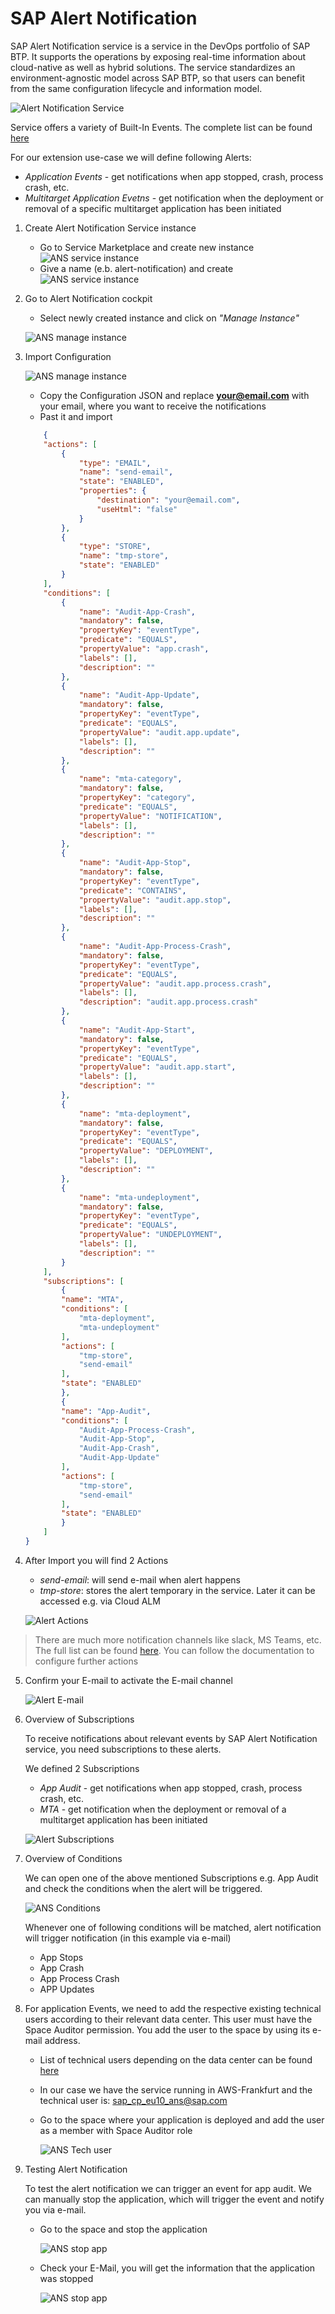 # SAP Alert Notification 

SAP Alert Notification service is a service in the DevOps portfolio of SAP BTP. It supports the operations by exposing real-time information about cloud-native as well as hybrid solutions. The service standardizes an environment-agnostic model across SAP BTP, so that users can benefit from the same configuration lifecycle and information model.

![Alert Notification Service](images/ans01.png)

Service offers a variety of Built-In Events. The complete list can be found [here](https://help.sap.com/viewer/5967a369d4b74f7a9c2b91f5df8e6ab6/Cloud/en-US/2ef9c72833df4f2690f071c47f50f5af.html)

For our extension use-case we will define following Alerts:
* *Application Events* - get notifications when app stopped, crash, process crash, etc.
* *Multitarget Application Evetns* - get notification when the deployment or removal of a specific multitarget application has been initiated

1. Create Alert Notification Service instance
   - Go to Service Marketplace and create new instance
    ![ANS service instance](images/ans02.png)
   - Give a name (e.b. alert-notification) and create
    ![ANS service instance](images/ans03.png)

2. Go to Alert Notification cockpit
   - Select newly created instance and click on *"Manage Instance"*
   
   ![ANS manage instance](images/ans04.png)

3. Import Configuration
   
   ![ANS manage instance](images/ans05.png)

   - Copy the Configuration JSON and replace **<your@email.com>** with your email, where you want to receive the notifications
   - Past it and import

    ```json
        {
        "actions": [
            {
                "type": "EMAIL",
                "name": "send-email",
                "state": "ENABLED",
                "properties": {
                    "destination": "your@email.com",
                    "useHtml": "false"
                }
            },
            {
                "type": "STORE",
                "name": "tmp-store",
                "state": "ENABLED"
            }
        ],
        "conditions": [
            {
                "name": "Audit-App-Crash",
                "mandatory": false,
                "propertyKey": "eventType",
                "predicate": "EQUALS",
                "propertyValue": "app.crash",
                "labels": [],
                "description": ""
            },
            {
                "name": "Audit-App-Update",
                "mandatory": false,
                "propertyKey": "eventType",
                "predicate": "EQUALS",
                "propertyValue": "audit.app.update",
                "labels": [],
                "description": ""
            },
            {
                "name": "mta-category",
                "mandatory": false,
                "propertyKey": "category",
                "predicate": "EQUALS",
                "propertyValue": "NOTIFICATION",
                "labels": [],
                "description": ""
            },
            {
                "name": "Audit-App-Stop",
                "mandatory": false,
                "propertyKey": "eventType",
                "predicate": "CONTAINS",
                "propertyValue": "audit.app.stop",
                "labels": [],
                "description": ""
            },
            {
                "name": "Audit-App-Process-Crash",
                "mandatory": false,
                "propertyKey": "eventType",
                "predicate": "EQUALS",
                "propertyValue": "audit.app.process.crash",
                "labels": [],
                "description": "audit.app.process.crash"
            },
            {
                "name": "Audit-App-Start",
                "mandatory": false,
                "propertyKey": "eventType",
                "predicate": "EQUALS",
                "propertyValue": "audit.app.start",
                "labels": [],
                "description": ""
            },
            {
                "name": "mta-deployment",
                "mandatory": false,
                "propertyKey": "eventType",
                "predicate": "EQUALS",
                "propertyValue": "DEPLOYMENT",
                "labels": [],
                "description": ""
            },
            {
                "name": "mta-undeployment",
                "mandatory": false,
                "propertyKey": "eventType",
                "predicate": "EQUALS",
                "propertyValue": "UNDEPLOYMENT",
                "labels": [],
                "description": ""
            }
        ],
        "subscriptions": [
            {
            "name": "MTA",
            "conditions": [
                "mta-deployment",
                "mta-undeployment"
            ],
            "actions": [
                "tmp-store",
                "send-email"
            ],
            "state": "ENABLED"
            },
            {
            "name": "App-Audit",
            "conditions": [
                "Audit-App-Process-Crash",
                "Audit-App-Stop",
                "Audit-App-Crash",
                "Audit-App-Update"
            ],
            "actions": [
                "tmp-store",
                "send-email"
            ],
            "state": "ENABLED"
            }
        ]
    }
    ```

4. After Import you will find 2 Actions
   
   * *send-email*: will send e-mail when alert happens
   * *tmp-store*: stores the alert temporary in the service. Later it can be accessed e.g. via Cloud ALM
  
   ![Alert Actions](images/ans06.png)
  
 >There are much more notification channels like slack, MS Teams, etc. The full list can be found [here](https://help.sap.com/viewer/5967a369d4b74f7a9c2b91f5df8e6ab6/Cloud/en-US/8a7e092eebc74b3ea01d506265e8c8f8.html). You can follow the documentation to configure further actions

5. Confirm your E-mail to activate the E-mail channel
   
   ![Alert E-mail](images/ans07.png)

6. Overview of Subscriptions
   
   To receive notifications about relevant events by SAP Alert Notification service, you need subscriptions to these alerts.

   We defined 2 Subscriptions
     * *App Audit* - get notifications when app stopped, crash, process crash, etc.
   * *MTA* - get notification when the deployment or removal of a  multitarget application has been initiated

   ![Alert Subscriptions](images/ans08.png)

7. Overview of Conditions

   We can open one of the above mentioned Subscriptions e.g. App Audit and check the conditions when the alert will be triggered. 

   ![ANS Conditions](images/ans09.png)

   Whenever one of following conditions will be matched, alert notification will trigger notification (in this example via e-mail)
   - App Stops
   - App Crash
   - App Process Crash
   - APP Updates

8. For application Events, we need to add the respective existing technical users according to their relevant data center. This user must have the Space Auditor permission. You add the user to the space by using its e-mail address.
   
   - List of technical users depending on the data center can be found [here](https://help.sap.com/viewer/5967a369d4b74f7a9c2b91f5df8e6ab6/Cloud/en-US/4255e6064ea44f20a540c5ae0804500d.html) 

   - In our case we have the service running in AWS-Frankfurt and the technical user is: sap_cp_eu10_ans@sap.com

   - Go to the space where your application is deployed and add the user as a member with Space Auditor role
   
     ![ANS Tech user](images/ans10.png)

9. Testing Alert Notification
    
    To test the alert notification we can trigger an event for app audit. We can manually stop the application, which will trigger the event and notify you via e-mail.

    - Go to the space and stop the application
    
      ![ANS stop app](images/ans11.png)
     
    - Check your E-Mail, you will get the information that the application was stopped
    
      ![ANS stop app](images/ans12.png)